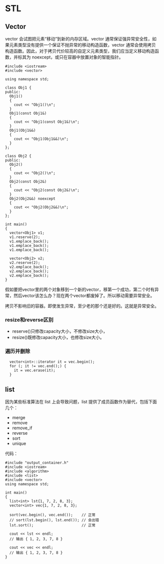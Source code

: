 # STL
## Vector
vector 会试图把元素“移动”到新的内存区域。vector 通常保证强异常安全性，如果元素类型没有提供一个保证不抛异常的移动构造函数，vector 通常会使用拷贝构造函数。因此，对于拷贝代价较高的自定义元素类型，我们应当定义移动构造函数，并标其为 noexcept，或只在容器中放置对象的智能指针。


	#include <iostream>
	#include <vector>
	
	using namespace std;
	
	class Obj1 {
	public:
	  Obj1()
	  {
	    cout << "Obj1()\n";
	  }
	  Obj1(const Obj1&)
	  {
	    cout << "Obj1(const Obj1&)\n";
	  }
	  Obj1(Obj1&&)
	  {
	    cout << "Obj1(Obj1&&)\n";
	  }
	};
	
	class Obj2 {
	public:
	  Obj2()
	  {
	    cout << "Obj2()\n";
	  }
	  Obj2(const Obj2&)
	  {
	    cout << "Obj2(const Obj2&)\n";
	  }
	  Obj2(Obj2&&) noexcept
	  {
	    cout << "Obj2(Obj2&&)\n";
	  }
	};
	
	int main()
	{
	  vector<Obj1> v1;
	  v1.reserve(2);
	  v1.emplace_back();
	  v1.emplace_back();
	  v1.emplace_back();
	
	  vector<Obj2> v2;
	  v2.reserve(2);
	  v2.emplace_back();
	  v2.emplace_back();
	  v2.emplace_back();
	}

假如要把vector里的两个对象移到一个新的vector，移第一个成功，第二个时有异常，然后vector该怎么办？现在两个vector都废掉了。所以移动需要异常安全。

拷贝不影响旧的容器。即使发生异常，至少老的那个还是好的。这就是异常安全。

### resize和reverse区别

* reserve()只修改capacity大小，不修改size大小，
* resize()既修改capacity大小，也修改size大小。

### 遍历并删除
	
	  vector<int>::iterator it = vec.begin();
	  for (; it != vec.end();) {
	    it = vec.erase(it);
	  }


## list
因为某些标准算法在 list 上会导致问题，list 提供了成员函数作为替代，包括下面几个：

* merge
* remove
* remove_if
* reverse
* sort
* unique

代码：

	#include "output_container.h"
	#include <iostream>
	#include <algorithm>
	#include <list>
	#include <vector>
	using namespace std;
	
	int main()
	{
	  list<int> lst{1, 7, 2, 8, 3};
	  vector<int> vec{1, 7, 2, 8, 3};
	
	  sort(vec.begin(), vec.end());    // 正常
	  // sort(lst.begin(), lst.end()); // 会出错
	  lst.sort();                      // 正常
	
	  cout << lst << endl;
	  // 输出 { 1, 2, 3, 7, 8 }
	
	  cout << vec << endl;
	  // 输出 { 1, 2, 3, 7, 8 }
	}